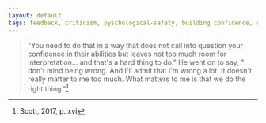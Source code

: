 ```yaml
---
layout: default
tags: feedback, criticism, pyschological-safety, building confidence, radical-candor, kim-scott
---
```


> "You need to do that in a way that does not call into question your confidence in their abilities but leaves not too much room for interpretation… and that's a hard thing to do."  He went on to say, "I don't mind being wrong.  And I'll admit that I'm wrong a lot.  It doesn't really matter to me too much.  What matters to me is that we do the right thing."[^introduction]

[^introduction]: Scott, 2017, p. xvi
